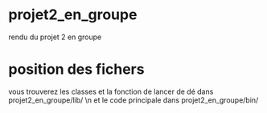 # projet2_en_groupe
rendu du projet 2 en groupe
# position des fichers
vous trouverez les classes et la fonction de lancer de dé dans projet2_en_groupe/lib/
\n et le code principale dans projet2_en_groupe/bin/
